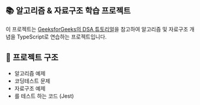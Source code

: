 ## 📚 알고리즘 & 자료구조 학습 프로젝트
이 프로젝트는 [GeeksforGeeks의 DSA 튜토리얼](https://www.geeksforgeeks.org/dsa-tutorial-learn-data-structures-and-algorithms/)을 참고하여 알고리즘 및 자료구조 개념을 TypeScript로 연습하는 프로젝트입니다.

## 🚀 프로젝트 구조
* 알고리즘 예제
* 코딩테스트 문제
* 자료구조 예제
* 를 테스트 하는 코드 (Jest)
